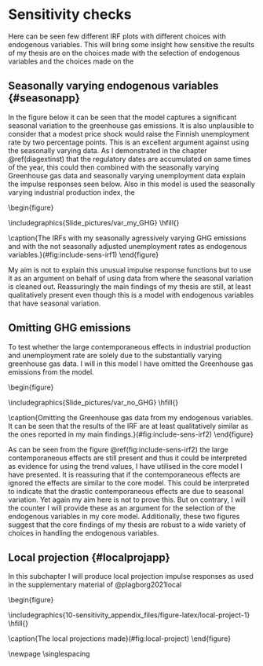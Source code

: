 

# Sensitivity checks

Here can be seen few different IRF plots with different choices with endogenous variables. This will bring some insight how sensitive the results of my thesis are on the choices made with the selection of endogenous variables and the choices made on the

## Seasonally varying endogenous variables {#seasonapp}

In the figure below it can be seen that the model captures a significant seasonal variation to the greenhouse gas emissions. It is also unplausible to consider that a modest price shock would raise the Finnish unemployment rate by two percentage points. This is an excellent argument against using the seasonally varying data. As I demonstrated in the chapter \@ref(diagextinst) that the regulatory dates are accumulated on same times of the year, this could then combined with the seasonally varying Greenhouse gas data and seasonally varying unemployment data explain the impulse responses seen below. Also in this model is used the seasonally varying industrial production index, the 

\begin{figure}

\includegraphics{Slide_pictures/var_my_GHG} \hfill{}

\caption{The IRFs with my seasonally agressively varying GHG emissions and with the not seasonally adjusted unemployment rates as endogenous variables.}(\#fig:include-sens-irf1)
\end{figure}

My aim is not to explain this unusual impulse response functions but to use it as an argument on behalf of using data from where the seasonal variation is cleaned out. Reassuringly the main findings of my thesis are still, at least qualitatively present even though this is a model with endogenous variables that have seasonal variation.

## Omitting GHG emissions

To test whether the large contemporaneous effects in industrial production and unemployment rate are solely due to the substantially varying greenhouse gas data. I will in this model I have omitted the Greenhouse gas emissions from the model. 

\begin{figure}

\includegraphics{Slide_pictures/var_no_GHG} \hfill{}

\caption{Omitting the Greenhouse gas data from my endogenous variables. It can be seen that the results of the IRF are at least qualitatively similar as the ones reported in my main findings.}(\#fig:include-sens-irf2)
\end{figure}

As can be seen from the figure \@ref(fig:include-sens-irf2) the large contemporaneous effects are still present and thus it could be interpreted as evidence for using the trend values, I have utilised in the core model I have presented. It is reassuring that if the contemporaneous effects are ignored the effects are similar to the core model. This could be interpreted to indicate that the drastic contemporaneous effects are due to seasonal variation. Yet again my aim here is not to prove this. But on contrary, I will the counter I will provide these as an argument for the selection of the endogenous variables in my core model. Additionally, these two figures suggest that the core findings of my thesis are robust to a wide variety of choices in handling the endogenous variables.

## Local projection {#localprojapp}

In this subchapter I will produce local projection impulse responses as used in the supplementary material of @plagborg2021local

\begin{figure}

\includegraphics{10-sensitivity_appendix_files/figure-latex/local-project-1} \hfill{}

\caption{The local projections made}(\#fig:local-project)
\end{figure}


\newpage
\singlespacing
